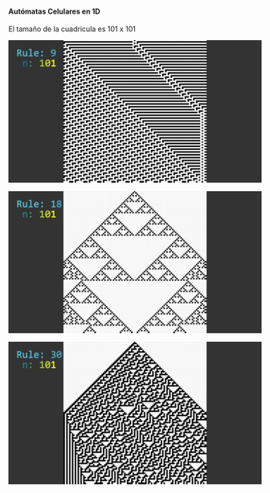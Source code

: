 #### Autómatas Celulares en   1D  
El tamaño de la cuadricula es 101 x 101


![Regla 9](./images/ca_rule9_size_n101.png)


![Regla 18](./images/ca_rule18_size_n101.png)

![Regla 30](./images/ca_rule30_size_n101.png)
